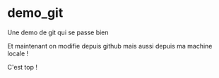 # demo_git
Une demo de git qui se passe bien

Et maintenant on modifie depuis github
mais aussi depuis ma machine locale !

C'est top !
